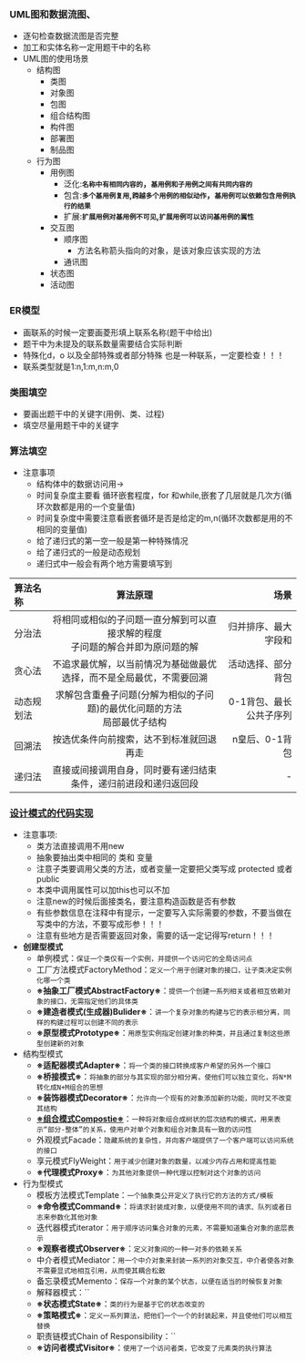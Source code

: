 ### UML图和数据流图、
  + 逐句检查数据流图是否完整
  + 加工和实体名称一定用题干中的名称
  + UML图的使用场景
    + 结构图
      + 类图
      + 对象图
      + 包图
      + 组合结构图
      + 构件图
      + 部署图
      + 制品图
    + 行为图
      + 用例图
        + 泛化:**`名称中有相同内容的`，`基用例和子用例之间有共同内容的`**
        + 包含:**`多个基用例复用`,`跨越多个用例的相似动作`，`基用例可以依赖包含用例执行的结果`**
        + 扩展:**`扩展用例对基用例不可见`,`扩展用例可以访问基用例的属性`**
      + 交互图
        + 顺序图
          + 方法名称箭头指向的对象，是该对象应该实现的方法
        + 通讯图
      + 状态图
      + 活动图
### ER模型
  + 画联系的时候一定要画菱形填上联系名称(题干中给出)
  + 题干中为未提及的联系数量需要结合实际判断
  + 特殊化d，o 以及全部特殊或者部分特殊 也是一种联系，一定要检查！！！
  + 联系类型就是1:n,1:m,n:m,0
### 类图填空
  + 要画出题干中的关键字(用例、类、过程)
  + 填空尽量用题干中的关键字
### 算法填空
  + 注意事项
    + 结构体中的数据访问用->
    + 时间复杂度主要看 循环嵌套程度，for 和while,嵌套了几层就是几次方(循环次数都是用的一个变量值)
    + 时间复杂度中需要注意看嵌套循环是否是给定的m,n(循环次数都是用的不相同的变量值)
    + 给了递归式的第一空一般是第一种特殊情况
    + 给了递归式的一般是动态规划
    + 递归式中一般会有两个地方需要填写到

  |算法名称|算法原理|场景|
  |:--|:--:|--:|
  |分治法|将相同或相似的子问题一直分解到可以直接求解的程度<br>子问题的解合并即为原问题的解|归并排序、最大字段和|
  |贪心法|不追求最优解，以当前情况为基础做最优选择，而不是全局最优，不需要回溯|活动选择、部分背包|
  |动态规划法|求解包含重叠子问题(分解为相似的子问题)的最优化问题的方法<br>局部最优子结构|0-1背包、最长公共子序列|
  |回溯法|按选优条件向前搜索，达不到标准就回退再走|n皇后、0-1背包|
  |递归法|直接或间接调用自身，同时要有递归结束条件，递归前进段和递归返回段|-|
  
### [设计模式的代码实现](https://www.jianshu.com/p/2d16df9b1036)
  + 注意事项:
    + 类方法直接调用不用new
    + 抽象要抽出类中相同的 类和 变量
    + 注意子类要调用父类的方法，或者变量一定要把父类写成  protected 或者 public
    + 本类中调用属性可以加this也可以不加
    + 注意new的时候后面接类名，要注意构造函数是否有参数
    + 有些参数信息在注释中有提示，一定要写入实际需要的参数，不要当做在写类中的方法，不要写成形参！！！
    + 注意有些地方是否需要返回对象，需要的话一定记得写return！！！
  + **创建型模式**
    + 单例模式：`保证一个类仅有一个实例，并提供一个访问它的全局访问点`
    + 工厂方法模式FactoryMethod：`定义一个用于创建对象的接口，让子类决定实例化哪一个类`
    + **※抽象工厂模式AbstractFactory※**：`提供一个创建一系列相关或者相互依赖对象的接口，无需指定他们的具体类`
    + **※建造者模式(生成器)Bulider※**：`讲一个复杂对象的构建与它的表示相分离，同样的构建过程可以创建不同的表示`
    + **※原型模式Prototype※**：`用原型实例指定创建对象的种类，并且通过复制这些原型创建新的对象`
  + 结构型模式
    + **※适配器模式Adapter※**：`将一个类的接口转换成客户希望的另外一个接口`
    + **※桥接模式※**：`将抽象的部分与其实现的部分相分离，使他们可以独立变化，将N*M转化成N+M组合的思想`
    + **※装饰器模式Decorator※**：`允许向一个现有的对象添加新的功能，同时又不改变其结构`
    + [**※组合模式Compostie※**](https://www.bilibili.com/video/av63681488/?p=78)：`一种将对象组合成树状的层次结构的模式，用来表示“部分-整体”的关系，使用户对单个对象和组合对象具有一致的访问性`
    + 外观模式Facade：`隐藏系统的复杂性，并向客户端提供了一个客户端可以访问系统的接口`
    + 享元模式FlyWeight：`用于减少创建对象的数量，以减少内存占用和提高性能`
    + **※代理模式Proxy※**：`为其他对象提供一种代理以控制对这个对象的访问`
  + 行为型模式
    + 模板方法模式Template：`一个抽象类公开定义了执行它的方法的方式/模板`
    + **※命令模式Command※**：`将请求封装成对象，以便使用不同的请求、队列或者日志来参数化其他对象`
    + 迭代器模式iterator：`用于顺序访问集合对象的元素，不需要知道集合对象的底层表示`
    + **※观察者模式Observer※**：`定义对象间的一种一对多的依赖关系`
    + 中介者模式Mediator：`用一个中介对象来封装一系列的对象交互，中介者使各对象不需要显式地相互引用，从而使其耦合松散`
    + 备忘录模式Memento：`保存一个对象的某个状态，以便在适当的时候恢复对象`
    + 解释器模式：``
    + **※状态模式State※**：`类的行为是基于它的状态改变的`
    + **※策略模式※**：`定义一系列算法，把他们一个一个的封装起来，并且使他们可以相互替换`
    + 职责链模式Chain of Responsibility：``
    + **※访问者模式Visitor※**：`使用了一个访问者类，它改变了元素类的执行算法`
